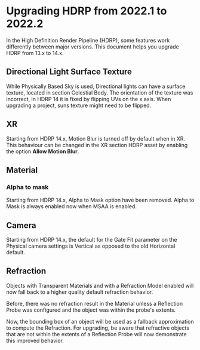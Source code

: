 # Upgrading HDRP from 2022.1 to 2022.2

In the High Definition Render Pipeline (HDRP), some features work differently between major versions. This document helps you upgrade HDRP from 13.x to 14.x.

## Directional Light Surface Texture

While Physically Based Sky is used, Directional lights can have a surface texture, located in section Celestial Body. The orientation of the texture was incorrect, in HDRP 14 it is fixed by flipping UVs on the x axis. When upgrading a project, suns texture might need to be flipped.

## XR

Starting from HDRP 14.x, Motion Blur is turned off by default when in XR. This behaviour can be changed in the XR section HDRP asset by enabling the option **Allow Motion Blur**.

## Material

### Alpha to mask

Starting from HDRP 14.x, Alpha to Mask option have been removed. Alpha to Mask is always enabled now when MSAA is enabled.


## Camera

Starting from HDRP 14.x, the default for the Gate Fit parameter on the Physical camera settings is Vertical as opposed to the old Horizontal default.


## Refraction

Objects with Transparent Materials and with a Refraction Model enabled will now fall back to a higher quality default refraction behavior. 

Before, there was no refraction result in the Material unless a Reflection Probe was configured and the object was within the probe's extents.

Now, the bounding box of an object will be used as a fallback approximation to compute the Refraction. For upgrading, be aware that refractive objects that are not within the extents of a Reflection Probe will now demonstrate this improved behavior. 
